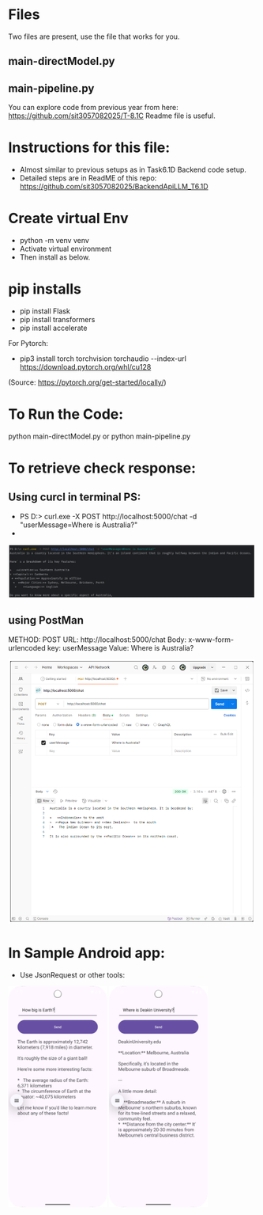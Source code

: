 # Files
Two files are present, use the file that works for you.
## main-directModel.py
## main-pipeline.py

You can explore code from previous year from here:
https://github.com/sit3057082025/T-8.1C
Readme file is useful.

# Instructions for this file:
- Almost similar to previous setups as in Task6.1D Backend code setup.
- Detailed steps are in ReadME of this repo:
https://github.com/sit3057082025/BackendApiLLM_T6.1D

# Create virtual Env
- python -m venv venv
- Activate virtual environment
- Then install as below.

# pip installs
- pip install Flask
- pip install transformers
- pip install accelerate

For Pytorch:
- pip3 install torch torchvision torchaudio --index-url https://download.pytorch.org/whl/cu128

(Source: https://pytorch.org/get-started/locally/)


# To Run the Code:
python main-directModel.py 
or 
python main-pipeline.py


# To retrieve check response:
## Using curcl in terminal PS:
- PS D:\> curl.exe -X POST http://localhost:5000/chat -d "userMessage=Where is Australia?"
- 
<img src="curl.png" alt="Android App Screenshot" width="500">

## using PostMan
METHOD: POST
URL: http://localhost:5000/chat
Body: x-www-form-urlencoded
key: userMessage
Value: Where is Australia?


<img src="postman.png" alt="Android App Screenshot" width="500">


# In Sample Android app:
- Use JsonRequest or other tools:

<img src="response_directmodel.png" alt="Android App Screenshot" width="200">

<img src="response_pipeline.png" alt="Android App Screenshot" width="200">
